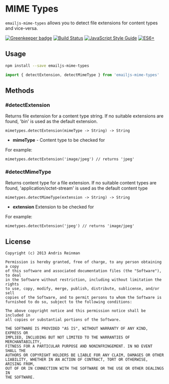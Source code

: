 # MIME Types

`emailjs-mime-types` allows you to detect file extensions for content types and vice-versa.

[![Greenkeeper badge](https://badges.greenkeeper.io/emailjs/emailjs-mime-types.svg)](https://greenkeeper.io/) [![Build Status](https://travis-ci.org/emailjs/emailjs-mime-types.png?branch=master)](https://travis-ci.org/emailjs/emailjs-mime-types) [![JavaScript Style Guide](https://img.shields.io/badge/code_style-standard-brightgreen.svg)](https://standardjs.com)  [![ES6+](https://camo.githubusercontent.com/567e52200713e0f0c05a5238d91e1d096292b338/68747470733a2f2f696d672e736869656c64732e696f2f62616467652f65732d362b2d627269676874677265656e2e737667)](https://kangax.github.io/compat-table/es6/)

## Usage

```bash
npm install --save emailjs-mime-types
```

```javascript
import { detectExtension, detectMimeType } from 'emailjs-mime-types'
```

## Methods

### #detectExtension

 Returns file extension for a content type string. If no suitable extensions are found, 'bin' is used as the default extension.

    mimetypes.detectExtension(mimeType -> String) -> String

  * **mimeType** - Content type to be checked for

For example:

    mimetypes.detectExtension('image/jpeg') // returns 'jpeg'

### #detectMimeType

Returns content type for a file extension. If no suitable content types are found, 'application/octet-stream' is used as the default content type

    mimetypes.detectMimeType(extension -> String) -> String

  * **extension** Extension to be checked for

For example:

    mimetypes.detectExtension('jpeg') // returns 'image/jpeg'

## License

    Copyright (c) 2013 Andris Reinman

    Permission is hereby granted, free of charge, to any person obtaining a copy
    of this software and associated documentation files (the "Software"), to deal
    in the Software without restriction, including without limitation the rights
    to use, copy, modify, merge, publish, distribute, sublicense, and/or sell
    copies of the Software, and to permit persons to whom the Software is
    furnished to do so, subject to the following conditions:

    The above copyright notice and this permission notice shall be included in
    all copies or substantial portions of the Software.

    THE SOFTWARE IS PROVIDED "AS IS", WITHOUT WARRANTY OF ANY KIND, EXPRESS OR
    IMPLIED, INCLUDING BUT NOT LIMITED TO THE WARRANTIES OF MERCHANTABILITY,
    FITNESS FOR A PARTICULAR PURPOSE AND NONINFRINGEMENT. IN NO EVENT SHALL THE
    AUTHORS OR COPYRIGHT HOLDERS BE LIABLE FOR ANY CLAIM, DAMAGES OR OTHER
    LIABILITY, WHETHER IN AN ACTION OF CONTRACT, TORT OR OTHERWISE, ARISING FROM,
    OUT OF OR IN CONNECTION WITH THE SOFTWARE OR THE USE OR OTHER DEALINGS IN
    THE SOFTWARE.
